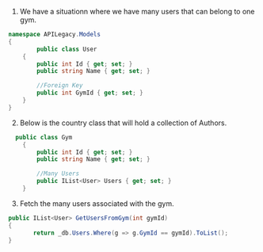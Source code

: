 1. We have a situationn where we have many users that can belong to one gym. 
```cs
namespace APILegacy.Models
{
        public class User
    {
        public int Id { get; set; }
        public string Name { get; set; }

        //Foreign Key
        public int GymId { get; set; }
    }
}
```
2. Below is the country class that will hold a collection of Authors.
```cs
  public class Gym
    {
        public int Id { get; set; }
        public string Name { get; set; }

        //Many Users
        public IList<User> Users { get; set; }
    }
```
3. Fetch the many users associated with the gym.
```cs
public IList<User> GetUsersFromGym(int gymId)
{
       return _db.Users.Where(g => g.GymId == gymId).ToList();
}
```
